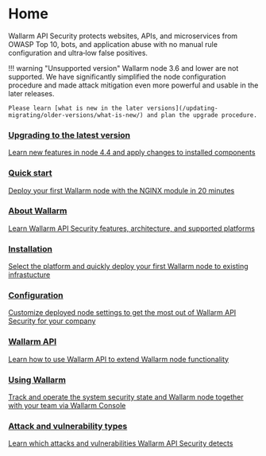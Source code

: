# Home

Wallarm API Security protects websites, APIs, and microservices from OWASP Top 10, bots, and application abuse with no manual rule configuration and ultra‑low false positives.

!!! warning "Unsupported version"
    Wallarm node 3.6 and lower are not supported. We have significantly simplified the node configuration procedure and made attack mitigation even more powerful and usable in the later releases.

    Please learn [what is new in the later versions](/updating-migrating/older-versions/what-is-new/) and plan the upgrade procedure.

<div class="navigation">
<a href="../updating-migrating/what-is-new/" class="navigation-card">
    <h3>Upgrading to the latest version</h3>
    <p>Learn new features in node 4.4 and apply changes to installed components</p>
</a>

<a href="./quickstart/" class="navigation-card">
    <h3>Quick start</h3>
    <p>Deploy your first Wallarm node with the NGINX module in 20 minutes</p>
</a>
<a href="./about-wallarm/overview/" class="navigation-card">
    <h3>About Wallarm</h3>
    <p>Learn Wallarm API Security features, architecture, and supported platforms</p>
</a>

<a href="./admin-en/supported-platforms/" class="navigation-card">
    <h3>Installation</h3>
    <p>Select the platform and quickly deploy your first Wallarm node to existing infrastucture</p>
</a>
<a href="./admin-en/configure-parameters-en/" class="navigation-card">
    <h3>Configuration</h3>
    <p>Customize deployed node settings to get the most out of Wallarm API Security for your company</p>
</a>  

<a href="./api/overview/" class="navigation-card">
    <h3>Wallarm API</h3>
    <p>Learn how to use Wallarm API to extend Wallarm node functionality</p>
</a>
<a href="./user-guides/user-intro/" class="navigation-card">
    <h3>Using Wallarm</h3>
    <p>Track and operate the system security state and Wallarm node together with your team via Wallarm Console</p>
</a>  

<a href="./attacks-vulns-list/" class="navigation-card">
    <h3>Attack and vulnerability types</h3>
    <p>Learn which attacks and vulnerabilities Wallarm API Security detects</p>
</a>
</div>